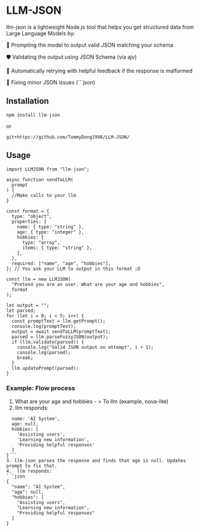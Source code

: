 # LLM-JSON

llm-json is a lightweight Node.js tool that helps you get structured data from Large Language Models by:

🧠 Prompting the model to output valid JSON matching your schema

🛡️ Validating the output using JSON Schema (via ajv)

🔁 Automatically retrying with helpful feedback if the response is malformed

💬 Fixing minor JSON issues (```json)

## Installation

```
npm install llm-json
```

or

```
git+https://github.com/TommyDong1998/LLM-JSON/
```

## Usage

```
import LLMJSON from "llm-json";

async function sendToLLM(
  prompt
) {
  //Make calls to your llm
}

const format = {
  type: "object",
  properties: {
    name: { type: "string" },
    age: { type: "integer" },
    hobbies: {
      type: "array",
      items: { type: "string" },
    },
  },
  required: ["name", "age", "hobbies"],
}; // You ask your LLM to output in this format ;D

const llm = new LLMJSON(
  "Pretend you are an user. What are your age and hobbies",
  format
);

let output = "";
let parsed;
for (let i = 0; i < 5; i++) {
  const promptText = llm.getPrompt();
  console.log(promptText);
  output = await sendToLLM(promptText);
  parsed = llm.parseFuzzyJSON(output);
  if (llm.validate(parsed)) {
    console.log("Valid JSON output on attempt", i + 1);
    console.log(parsed);
    break;
  }
  llm.updatePrompt(parsed);
}

```

### Example: Flow process

1. What are your age and hobbies - > To llm (example, nova-lite)
2. llm responds:

````{
  name: 'AI System',
  age: null,
  hobbies: [
    'Assisting users',
    'Learning new information',
    'Providing helpful responses'
  ]
}```
3. llm-json parses the response and finds that age is null. Updates prompt to fix that.
4.  llm responds:
```json
{
  "name": "AI System",
  "age": null,
  "hobbies": [
    "Assisting users",
    "Learning new information",
    "Providing helpful responses"
  ]
}
````
